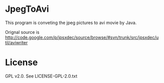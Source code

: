 JpegToAvi
=================

This program is conveting the jpeg pictures to avi movie by Java.

Orignal source is 
<a href="http://code.google.com/p/jpsxdec/source/browse/#svn/trunk/src/jpsxdec/util/aviwriter">http://code.google.com/p/jpsxdec/source/browse/#svn/trunk/src/jpsxdec/util/aviwriter</a>

License
========
GPL v2.0. See LICENSE-GPL-2.0.txt


